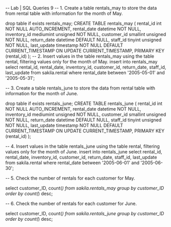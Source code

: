 -- Lab | SQL Queries 9
-- 1. Create a table rentals_may to store the data from rental table with information for the month of May.

drop table if exists rentals_may;
CREATE TABLE rentals_may (
   rental_id int NOT NULL AUTO_INCREMENT,
   rental_date datetime NOT NULL,
  inventory_id mediumint unsigned NOT NULL,
  customer_id smallint unsigned NOT NULL,
  return_date datetime DEFAULT NULL,
  staff_id tinyint unsigned NOT NULL,
  last_update timestamp NOT NULL DEFAULT CURRENT_TIMESTAMP ON UPDATE CURRENT_TIMESTAMP,
   PRIMARY KEY (rental_id)
);
-- 2. Insert values in the table rentals_may using the table rental, filtering values only for the month of May.
insert into rentals_may
select rental_id, rental_date, inventory_id, customer_id, return_date, staff_id, last_update
from sakila.rental
where rental_date between '2005-05-01' and '2005-05-31';



-- 3. Create a table rentals_june to store the data from rental table with information for the month of June.

drop table if exists rentals_june;
CREATE TABLE rentals_june (
   rental_id int NOT NULL AUTO_INCREMENT,
   rental_date datetime NOT NULL,
  inventory_id mediumint unsigned NOT NULL,
  customer_id smallint unsigned NOT NULL,
  return_date datetime DEFAULT NULL,
  staff_id tinyint unsigned NOT NULL,
  last_update timestamp NOT NULL DEFAULT CURRENT_TIMESTAMP ON UPDATE CURRENT_TIMESTAMP,
   PRIMARY KEY (rental_id)
);

-- 4. Insert values in the table rentals_june using the table rental, filtering values only for the month of June.
insert into rentals_june
select rental_id, rental_date, inventory_id, customer_id, return_date, staff_id, last_update
from sakila.rental
where rental_date between '2005-06-01' and '2005-06-30';



-- 5. Check the number of rentals for each customer for May.


select customer_ID, count(*) from sakila.rentals_may
group by customer_ID
order by count(*) desc;


-- 6. Check the number of rentals for each customer for June.

select customer_ID, count(*) from sakila.rentals_june
group by customer_ID
order by count(*) desc;

